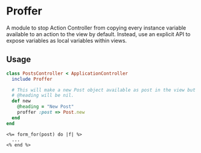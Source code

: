 Proffer
=======

A module to stop Action Controller from copying every instance variable available
to an action to the view by default. Instead, use an explicit API to expose
variables as local variables within views.

Usage
-----

```ruby
class PostsController < ApplicationController
  include Proffer

  # This will make a new Post object available as post in the view but
  # @heading will be nil.
  def new
    @heading = "New Post"
    proffer :post => Post.new
  end
end
```

```erb
<%= form_for(post) do |f| %>
  ...
<% end %>
```

